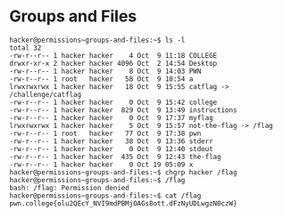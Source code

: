 # Groups and Files
    hacker@permissions~groups-and-files:~$ ls -l
    total 32
    -rw-r--r-- 1 hacker hacker    4 Oct  9 11:18 COLLEGE
    drwxr-xr-x 2 hacker hacker 4096 Oct  2 14:54 Desktop
    -rw-r--r-- 1 hacker hacker    8 Oct  9 14:03 PWN
    -rw-r--r-- 1 root   hacker   58 Oct  9 10:54 a
    lrwxrwxrwx 1 hacker hacker   18 Oct  9 15:55 catflag -> /challenge/catflag
    -rw-r--r-- 1 hacker hacker    0 Oct  9 15:42 college
    -rw-r--r-- 1 hacker hacker  829 Oct  9 13:49 instructions
    -rw-r--r-- 1 hacker hacker    0 Oct  9 17:37 myflag
    lrwxrwxrwx 1 hacker hacker    5 Oct  9 15:57 not-the-flag -> /flag
    -rw-r--r-- 1 root   hacker   77 Oct  9 17:38 pwn
    -rw-r--r-- 1 hacker hacker   38 Oct  9 13:36 stderr
    -rw-r--r-- 1 hacker hacker    0 Oct  9 12:40 stdout
    -rw-r--r-- 1 hacker hacker  435 Oct  9 12:43 the-flag
    -rw-r--r-- 1 hacker hacker    0 Oct 19 05:09 x
    hacker@permissions~groups-and-files:~$ chgrp hacker /flag
    hacker@permissions~groups-and-files:~$ /flag
    bash: /flag: Permission denied
    hacker@permissions~groups-and-files:~$ cat /flag
    pwn.college{olu2QEcY_NVI9mdPBMjOAGs8ott.dFzNyUDLwgzN0czW}